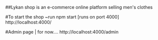 ##Lykan shop is an e-commerce online platform selling men's clothes

#To start the shop ~run npm start [runs on port 4000] 
http://localhost:4000/

#Admin page | for now....
http://localhost:4000/admin